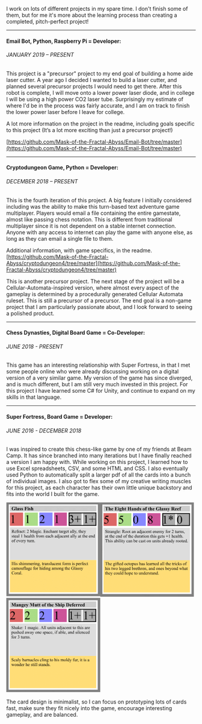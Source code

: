 I work on lots of different projects in my spare time.  I don't finish some of them, but for me it's more about the learning process than creating a completed, pitch-perfect project!

---
#### Email Bot, Python, Raspberry Pi = Developer:
###### JANUARY 2019 – PRESENT
This project is a "precursor" project to my end goal of building a home aide laser cutter. A year ago I decided I wanted to build a laser cutter, and planned several precursor projects I would need to get there. After this robot is complete, I will move onto a lower power laser diode, and in college I will be using a high power CO2 laser tube. Surprisingly my estimate of where I'd be in the process was fairly accurate, and I am on track to finish the lower power laser before I leave for college.

A lot more information on the project in the readme, including goals specific to this project (It’s a lot more exciting than just a precursor project!)

[https://github.com/Mask-of-the-Fractal-Abyss/Email-Bot/tree/master](https://github.com/Mask-of-the-Fractal-Abyss/Email-Bot/tree/master)

---
#### Cryptodungeon Game, Python = Developer:
###### DECEMBER 2018 – PRESENT
This is the fourth iteration of this project. A big feature I initially considered including was the ability to make this turn-based text adventure game multiplayer. Players would email a file containing the entire gamestate, almost like passing chess notation. This is different from traditional multiplayer since it is not dependent on a stable internet connection. Anyone with any access to internet can play the game with anyone else, as long as they can email a single file to them.

Additional information, with game specifics, in the readme.
[https://github.com/Mask-of-the-Fractal-Abyss/cryptodungeon4/tree/master](https://github.com/Mask-of-the-Fractal-Abyss/cryptodungeon4/tree/master)

This is another precursor project. The next stage of the project will be a Cellular-Automata-inspired version, where almost every aspect of the gameplay is determined by a procedurally generated Cellular Automata ruleset.  This is still a precursor of a precursor. The end goal is a non-game project that I am particularly passionate about, and I look forward to seeing a polished product.

---
#### Chess Dynasties, Digital Board Game = Co-Developer: 
###### JUNE 2018 - PRESENT
This game has an interesting relationship with Super Fortress, in that I met some people online who were already discussing working on a digital version of a very similar game.  My version of the game has since diverged, and is much different, but I am still very much invested in this project.  For this project I have learned some C# for Unity, and continue to expand on my skills in that language.

---
#### Super Fortress, Board Game = Developer: 
###### JUNE 2016 - DECEMBER 2018
I was inspired to create this chess-like game by one of my friends at Beam Camp.  It has since branched into many iterations but I have finally reached a version I am happy with.  While working on this project, I learned how to use Excel spreadsheets, CSV, and some HTML and CSS.  I also eventually used Python to automatically split a larger pdf of all the cards into a bunch of individual images. I also got to flex some of my creative writing muscles for this project, as each character has their own little unique backstory and fits into the world I built for the game.

<img src="https://github.com/Mask-of-the-Fractal-Abyss/Super-Fortress/blob/master/Cards%203.0/GlassFish.png" width=250 height=250><img src="https://github.com/Mask-of-the-Fractal-Abyss/Super-Fortress/blob/master/Cards%203.0/TheEightHandsOfTheGlassyReef.png" width=250 height=250><img src="https://github.com/Mask-of-the-Fractal-Abyss/Super-Fortress/blob/master/Cards%203.0/MangeyMuttOfTheShipDeferred.png" width=250 height=250>

The card design is minimalist, so I can focus on prototyping lots of cards fast, make sure they fit nicely into the game, encourage interesting gameplay, and are balanced.
